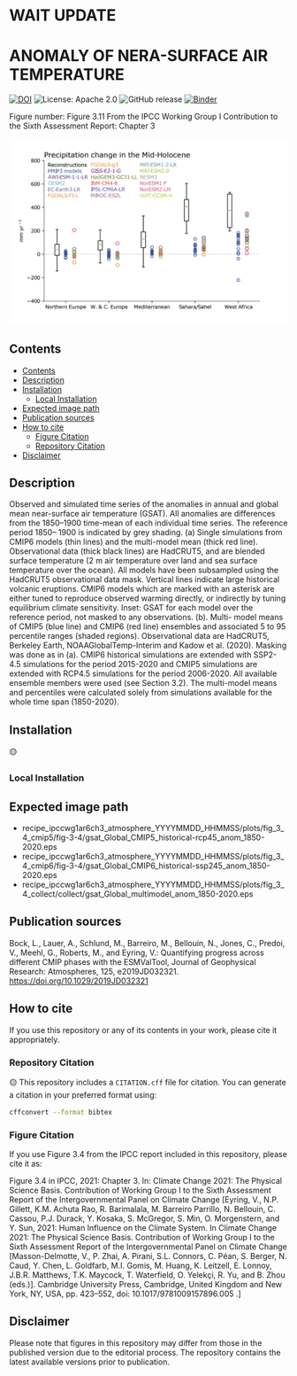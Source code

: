 # WAIT UPDATE
ANOMALY OF NERA-SURFACE AIR TEMPERATURE
====================================
[![DOI](https://zenodo.org/badge/DOI/10.5281/zenodo.7437602.svg)](https://doi.org/10.5281/zenodo.7437602)
![License: Apache 2.0](https://img.shields.io/badge/License-Apache%202.0-blue.svg)
![GitHub release](https://img.shields.io/github/v/release/edsml-mh1123/AR6-WGI-Figure?logo=github)
[![Binder](https://mybinder.org/badge_logo.svg)](https://mybinder.org/v2/gh/edsml-mh1123/AR6-WGI-Figure/update)

Figure number: Figure 3.11
From the IPCC Working Group I Contribution to the Sixth Assessment Report: Chapter 3

![Figure 3.11](/figure/IPCC_AR6_WGI_Figure_3_11.png?raw=true)


## Contents

- [Contents](#contents)
- [Description](#description)
- [Installation](#installation)
  - [Local Installation](#local-installation)
- [Expected image path](#expected-image-path)
- [Publication sources](#publication-sources)
- [How to cite](#how-to-cite) 
  - [Figure Citation](#figure-citation)
  - [Repository Citation](#repository-citation)
- [Disclaimer](#disclaimer)


## Description

Observed and simulated time series of the anomalies in annual and global mean
near-surface air temperature (GSAT). All anomalies are differences from the 
1850–1900 time-mean of each individual time series. The reference period 1850–
1900 is indicated by grey shading. (a) Single simulations from CMIP6 models 
(thin lines) and the multi-model mean (thick red line). Observational data
(thick black lines) are HadCRUT5, and are blended surface temperature (2 m air
temperature over land and sea surface temperature over the ocean). All models 
have been subsampled using the HadCRUT5 observational data mask. Vertical lines
indicate large historical volcanic eruptions. CMIP6 models which are marked 
with an asterisk are either tuned to reproduce observed warming directly, or 
indirectly by tuning equilibrium climate sensitivity. Inset: GSAT for each 
model over the reference period, not masked to any observations. (b). Multi-
model means of CMIP5 (blue line) and CMIP6 (red line) ensembles and associated 
5 to 95 percentile ranges (shaded regions). Observational data are HadCRUT5, 
Berkeley Earth, NOAAGlobalTemp-Interim and Kadow et al. (2020). Masking was 
done as in (a). CMIP6 historical simulations are extended with SSP2-4.5 
simulations for the period 2015-2020 and CMIP5 simulations are extended with 
RCP4.5 simulations for the period 2006-2020. All available ensemble members were
used (see Section 3.2). The multi-model means and percentiles were calculated 
solely from simulations available for the whole time span (1850-2020).


## Installation
🟡
### Local Installation



## Expected image path

- recipe_ipccwg1ar6ch3_atmosphere_YYYYMMDD_HHMMSS/plots/fig_3_4_cmip5/fig-3-4/gsat_Global_CMIP5_historical-rcp45_anom_1850-2020.eps
- recipe_ipccwg1ar6ch3_atmosphere_YYYYMMDD_HHMMSS/plots/fig_3_4_cmip6/fig-3-4/gsat_Global_CMIP6_historical-ssp245_anom_1850-2020.eps
- recipe_ipccwg1ar6ch3_atmosphere_YYYYMMDD_HHMMSS/plots/fig_3_4_collect/collect/gsat_Global_multimodel_anom_1850-2020.eps


## Publication sources

Bock, L., Lauer, A., Schlund, M., Barreiro, M., Bellouin, N., Jones, C., Predoi, V., Meehl, G., Roberts, M., and Eyring, V.: Quantifying progress across different CMIP phases with the ESMValTool, Journal of Geophysical Research: Atmospheres, 125, e2019JD032321. https://doi.org/10.1029/2019JD032321


## How to cite

If you use this repository or any of its contents in your work, please cite it appropriately.

### Repository Citation
🟡 This repository includes a `CITATION.cff` file for citation. You can generate a citation in your preferred format using:

```bash
cffconvert --format bibtex
```

### Figure Citation
If you use Figure 3.4 from the IPCC report included in this repository, please cite it as:

Figure 3.4 in IPCC, 2021: Chapter 3. In: Climate Change 2021: The Physical Science Basis. Contribution of Working Group I to the Sixth Assessment Report of the Intergovernmental Panel on Climate Change [Eyring, V., N.P. Gillett, K.M. Achuta Rao, R. Barimalala, M. Barreiro Parrillo, N. Bellouin, C. Cassou, P.J. Durack, Y. Kosaka, S. McGregor, S. Min, O. Morgenstern, and Y. Sun, 2021: Human Influence on the Climate System. In Climate Change 2021: The Physical Science Basis. Contribution of Working Group I to the Sixth Assessment Report of the Intergovernmental Panel on Climate Change [Masson-Delmotte, V., P. Zhai, A. Pirani, S.L. Connors, C. Péan, S. Berger, N. Caud, Y. Chen, L. Goldfarb, M.I. Gomis, M. Huang, K. Leitzell, E. Lonnoy, J.B.R. Matthews, T.K. Maycock, T. Waterfield, O. Yelekçi, R. Yu, and B. Zhou (eds.)]. Cambridge University Press, Cambridge, United Kingdom and New York, NY, USA, pp. 423–552, doi: 10.1017/9781009157896.005 .]


## Disclaimer
Please note that figures in this repository may differ from those in the published version due to the editorial process. The repository contains the latest available versions prior to publication.